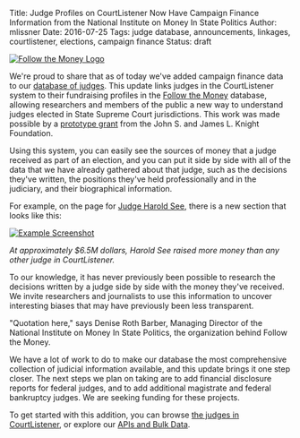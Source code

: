 Title: Judge Profiles on CourtListener Now Have Campaign Finance Information from the National Institute on Money In State Politics
Author: mlissner
Date: 2016-07-25
Tags: judge database, announcements, linkages, courtlistener, elections, campaign finance
Status: draft

<div class="left-image">
    <a href="https://followthemoney.org">
        <img src="{filename}/images/ftm-logo.png"
             alt="Follow the Money Logo"
             class="img-responsive">
    </a>
</div>

We're proud to share that as of today we've added campaign finance data to our [database of judges][jdb]. This update links judges in the CourtListener system to their fundraising profiles in the [Follow the Money][ftm] database, allowing researchers and members of the public a new way to understand judges elected in State Supreme Court jurisdictions. This work was made possible by a [prototype grant][g] from the John S. and James L. Knight Foundation.

Using this system, you can easily see the sources of money that a judge received as part of an election, and you can put it side by side with all of the data that we have already gathered about that judge, such as the decisions they've written, the positions they've held professionally and in the judiciary, and their biographical information.

For example, on the page for [Judge Harold See][hsee], there is a new section that looks like this:

[![Example Screenshot]({filename}/images/ftm-integration.png)][hsee]

*At approximately $6.5M dollars, Harold See raised more money than any other judge in CourtListener.*

To our knowledge, it has never previously been possible to research the decisions written by a judge side by side with the money they've received. We invite researchers and journalists to use this information to uncover interesting biases that may have previously been less transparent.

"Quotation here," says Denise Roth Barber, Managing Director of the National Institute on Money In State Politics, the organization behind Follow the Money.

We have a lot of work to do to make our database the most comprehensive collection of judicial information available, and this update brings it one step closer. The next steps we plan on taking are to add financial disclosure reports for federal judges, and to add additional magistrate and federal bankruptcy judges. We are seeking funding for these projects.
 
To get started with this addition, you can browse [the judges in CourtListener][j], or explore our [APIs and Bulk Data][api]. 


[jdb]: {filename}/judge_database.md
[ftm]: https://followthemoney.org
[g]: https://www.newschallenge.org/challenge/elections/entries/openjudiciary-org-only-an-informed-electorate-can-participate-meaningfully-in-judicial-elections-open-judiciary-s-judge-profiles-combines-campaign-contributions-and-analysis-of-judicial-records-to-inform-voters-and-enable-investigative-reporting
[j]: https://www.courtlistener.com/?type=p
[api]: https://www.courtlistener.com/api/
[hsee]: https://www.courtlistener.com/person/3659/harold-see/
